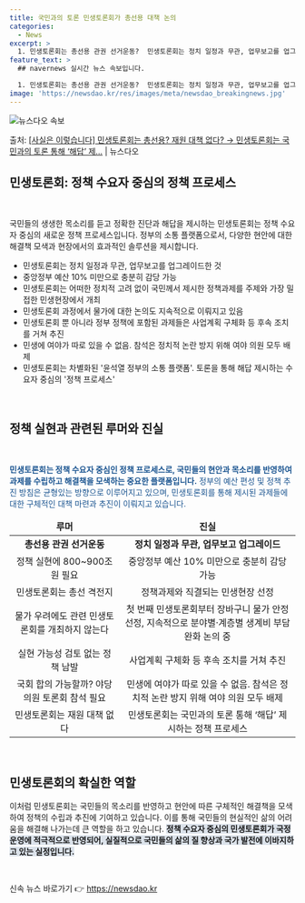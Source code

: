 ```yaml
---
title: 국민과의 토론 민생토론회가 총선용 대책 논의
categories:
  - News
excerpt: >
  1. 민생토론회는 총선용 관권 선거운동?  민생토론회는 정치 일정과 무관, 업무보고를 업그레이드한 것 민생토…
feature_text: >
  ## navernews 실시간 뉴스 속보입니다.

  1. 민생토론회는 총선용 관권 선거운동?  민생토론회는 정치 일정과 무관, 업무보고를 업그레이드한 것 민생토…
image: 'https://newsdao.kr/res/images/meta/newsdao_breakingnews.jpg'
---
```


![뉴스다오 속보](https://newsdao.kr/res/images/meta/newsdao_breakingnews.jpg)

<p>출처: <a href="https://newsdao.kr/3365" rel="dofollow">[사실은 이렇습니다] 민생토론회는 총선용? 재원 대책 없다? → 민생토론회는 국민과의 토론 통해 ‘해답’ 제…</a> | 뉴스다오</p>

<h2 data-ke-size="size26">민생토론회: 정책 수요자 중심의 정책 프로세스</h2>
<p data-ke-size="size16">&nbsp;</p>
국민들의 생생한 목소리를 듣고 정확한 진단과 해답을 제시하는 민생토론회는 정책 수요자 중심의 새로운 정책 프로세스입니다. 정부의 소통 플랫폼으로서, 다양한 현안에 대한 해결책 모색과 현장에서의 효과적인 솔루션을 제시합니다.
<ul>
<li>민생토론회는 정치 일정과 무관, 업무보고를 업그레이드한 것</li>
<li>중앙정부 예산 10% 미만으로 충분히 감당 가능</li>
<li>민생토론회는 어떠한 정치적 고려 없이 국민께서 제시한 정책과제를 주제와 가장 밀접한 민생현장에서 개최</li>
<li>민생토론회 과정에서 물가에 대한 논의도 지속적으로 이뤄지고 있음</li>
<li>민생토론회 뿐 아니라 정부 정책에 포함된 과제들은 사업계획 구체화 등 후속 조치를 거쳐 추진</li>
<li>민생에 여야가 따로 있을 수 없음. 참석은 정치적 논란 방지 위해 여야 의원 모두 배제</li>
<li>민생토론회는 차별화된 '윤석열 정부의 소통 플랫폼'. 토론을 통해 해답 제시하는 수요자 중심의 '정책 프로세스'</li>
</ul>
<p data-ke-size="size16">&nbsp;</p>

<h2 data-ke-size="size26">정책 실현과 관련된 루머와 진실</h2>
<p data-ke-size="size16">&nbsp;</p>
<span style="color: #1a5490;"><b>민생토론회는 정책 수요자 중심인 정책 프로세스로, 국민들의 현안과 목소리를 반영하여 과제를 수립하고 해결책을 모색하는 중요한 플랫폼입니다.</b> 정부의 예산 편성 및 정책 추진 방침은 균형있는 방향으로 이루어지고 있으며, 민생토론회를 통해 제시된 과제들에 대한 구체적인 대책 마련과 추진이 이뤄지고 있습니다.</span>

<table>
<thead>
  <tr>
    <td style="text-align: center; height: 23px;"><b>루머</b></td>
    <td style="text-align: center; height: 23px;"><b>진실</b></td>
  </tr>
</thead>
<tbody>
  <tr>
    <td style="text-align: center; height: 17px;"><b>총선용 관권 선거운동</b></td>
    <td style="text-align: center; height: 17px;"><b>정치 일정과 무관, 업무보고 업그레이드</b></td>
  </tr>
  <tr>
    <td style="text-align: center; height: 17px;">정책 실현에 800~900조 원 필요</td>
    <td style="text-align: center; height: 17px;">중앙정부 예산 10% 미만으로 충분히 감당 가능</td>
  </tr>
  <tr>
    <td style="text-align: center; height: 17px;">민생토론회는 총선 격전지</td>
    <td style="text-align: center; height: 17px;">정책과제와 직결되는 민생현장 선정</td>
  </tr>
  <tr>
    <td style="text-align: center; height: 17px;">물가 우려에도 관련 민생토론회를 개최하지 않는다</td>
    <td style="text-align: center; height: 17px;">첫 번째 민생토론회부터 장바구니 물가 안정 선정, 지속적으로 분야별·계층별 생계비 부담 완화 논의 중</td>
  </tr>
  <tr>
    <td style="text-align: center; height: 17px;">실현 가능성 검토 없는 정책 남발</td>
    <td style="text-align: center; height: 17px;">사업계획 구체화 등 후속 조치를 거쳐 추진</td>
  </tr>
  <tr>
    <td style="text-align: center; height: 17px;">국회 합의 가능할까? 야당 의원 토론회 참석 필요</td>
    <td style="text-align: center; height: 17px;">민생에 여야가 따로 있을 수 없음. 참석은 정치적 논란 방지 위해 여야 의원 모두 배제</td>
  </tr>
  <tr>
    <td style="text-align: center; height: 17px;">민생토론회는 재원 대책 없다</td>
    <td style="text-align: center; height: 17px;">민생토론회는 국민과의 토론 통해 ‘해답’ 제시하는 정책 프로세스</td>
  </tr>
</tbody>
</table>
<p data-ke-size="size16">&nbsp;</p>

<h2 data-ke-size="size26">민생토론회의 확실한 역할</h2>
이처럼 민생토론회는 국민들의 목소리를 반영하고 현안에 따른 구체적인 해결책을 모색하여 정책의 수립과 추진에 기여하고 있습니다. 이를 통해 국민들의 현실적인 삶의 어려움을 해결해 나가는데 큰 역할을 하고 있습니다. <b><span style="background-color: #21538527;">정책 수요자 중심의 민생토론회가 국정 운영에 적극적으로 반영되어, 실질적으로 국민들의 삶의 질 향상과 국가 발전에 이바지하고 있는 실정입니다.</span></b>
<p data-ke-size="size16">&nbsp;</p> 

신속 뉴스 바로가기 👉 <a href="https://newsdao.kr" rel="dofollow">https://newsdao.kr</a>


